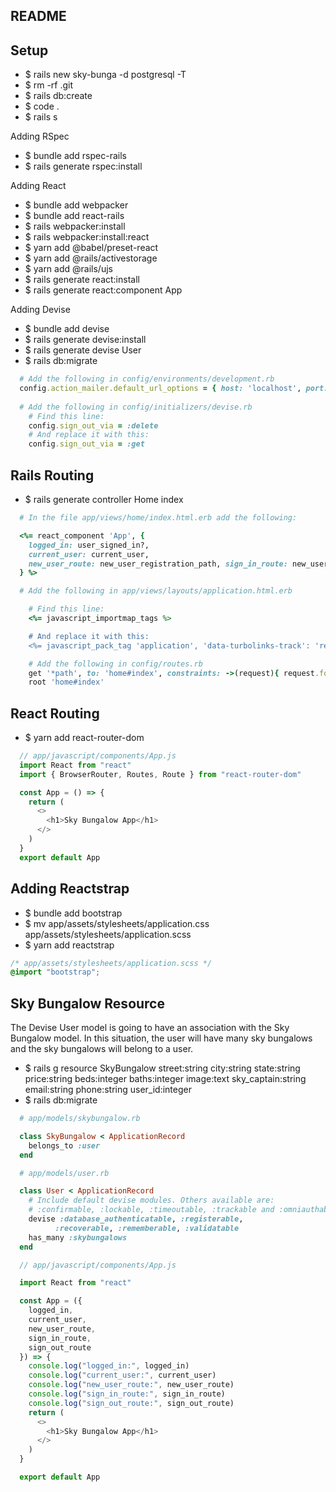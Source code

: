 ## README

## Setup
  - $ rails new sky-bunga -d postgresql -T
  - $ rm -rf .git
  - $ rails db:create
  - $ code .
  - $ rails s

  Adding RSpec
  - $ bundle add rspec-rails
  - $ rails generate rspec:install

  Adding React
  - $ bundle add webpacker
  - $ bundle add react-rails
  - $ rails webpacker:install
  - $ rails webpacker:install:react
  - $ yarn add @babel/preset-react
  - $ yarn add @rails/activestorage
  - $ yarn add @rails/ujs
  - $ rails generate react:install
  - $ rails generate react:component App

  Adding Devise
  - $ bundle add devise
  - $ rails generate devise:install
  - $ rails generate devise User
  - $ rails db:migrate
```ruby
  # Add the following in config/environments/development.rb
  config.action_mailer.default_url_options = { host: 'localhost', port: 3000 }
  
  # Add the following in config/initializers/devise.rb
    # Find this line:
    config.sign_out_via = :delete
    # And replace it with this:
    config.sign_out_via = :get
```

## Rails Routing
- $ rails generate controller Home index
```ruby
  # In the file app/views/home/index.html.erb add the following:

  <%= react_component 'App', {
    logged_in: user_signed_in?,
    current_user: current_user,
    new_user_route: new_user_registration_path, sign_in_route: new_user_session_path, sign_out_route: destroy_user_session_path
  } %>

  # Add the following in app/views/layouts/application.html.erb

    # Find this line:
    <%= javascript_importmap_tags %>

    # And replace it with this:
    <%= javascript_pack_tag 'application', 'data-turbolinks-track': 'reload' %>

    # Add the following in config/routes.rb
    get '*path', to: 'home#index', constraints: ->(request){ request.format.html? }
    root 'home#index'
```

## React Routing
- $ yarn add react-router-dom

```javascript
  // app/javascript/components/App.js
  import React from "react"
  import { BrowserRouter, Routes, Route } from "react-router-dom"

  const App = () => {
    return (
      <>
        <h1>Sky Bungalow App</h1>
      </>
    )
  }
  export default App
```

## Adding Reactstrap
- $ bundle add bootstrap
- $ mv app/assets/stylesheets/application.css app/assets/stylesheets/application.scss
- $ yarn add reactstrap
```css
/* app/assets/stylesheets/application.scss */
@import "bootstrap";
```

## Sky Bungalow Resource
The Devise User model is going to have an association with the Sky Bungalow model. In this situation, the user will have many sky bungalows and the sky bungalows will belong to a user.

- $ rails g resource SkyBungalow street:string city:string state:string price:string beds:integer baths:integer image:text sky_captain:string email:string phone:string user_id:integer
- $ rails db:migrate
```ruby
  # app/models/skybungalow.rb

  class SkyBungalow < ApplicationRecord
    belongs_to :user
  end

  # app/models/user.rb

  class User < ApplicationRecord
    # Include default devise modules. Others available are:
    # :confirmable, :lockable, :timeoutable, :trackable and :omniauthable
    devise :database_authenticatable, :registerable,
          :recoverable, :rememberable, :validatable
    has_many :skybungalows
  end
```
```javascript
  // app/javascript/components/App.js

  import React from "react"

  const App = ({
    logged_in,
    current_user,
    new_user_route,
    sign_in_route,
    sign_out_route
  }) => {
    console.log("logged_in:", logged_in)
    console.log("current_user:", current_user)
    console.log("new_user_route:", new_user_route)
    console.log("sign_in_route:", sign_in_route)
    console.log("sign_out_route:", sign_out_route)
    return (
      <>
        <h1>Sky Bungalow App</h1>
      </>
    )
  }

  export default App
```